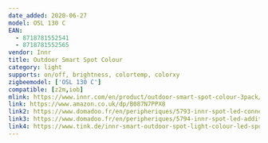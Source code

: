 ```yaml
---
date_added: 2020-06-27
model: OSL 130 C
EAN: 
  - 8718781552541
  - 8718781552565
vendor: Innr
title: Outdoor Smart Spot Colour
category: light
supports: on/off, brightness, colortemp, colorxy
zigbeemodel: ['OSL 130 C']
compatible: [z2m,iob]
mlink: https://www.innr.com/en/product/outdoor-smart-spot-colour-3pack/
link: https://www.amazon.co.uk/dp/B087N7PPX8
link2: https://www.domadoo.fr/en/peripheriques/5793-innr-spot-led-connecte-pour-jardin-couleur-et-blanc-zigbee-8718781552541.html
link3: https://www.domadoo.fr/en/peripheriques/5794-innr-spot-led-additionnel-outdoor-couleur-x1-8718781552565.html
link4: https://www.tink.de/innr-smart-outdoor-spot-light-colour-led-spot
---
```

